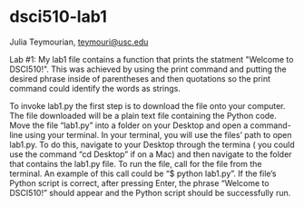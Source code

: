 # dsci510-lab1

Julia Teymourian, teymouri@usc.edu 

Lab #1: 
My lab1 file contains a function that prints the statment "Welcome to DSCI510!". This was achieved by using the print command and putting the desired phrase inside of parentheses and then quotations so the print command could identify the words as strings. 

To invoke lab1.py the first step is to download the file onto your computer. The file downloaded will be a plain text file containing the Python code. Move the file “lab1.py” into a folder on your Desktop and open a command-line using your terminal. In your terminal, you will use the files’ path to open lab1.py. To do this, navigate to your Desktop through the termina ( you could use the command “cd Desktop” if on a Mac) and then navigate to the folder that contains the lab1.py file. To run the file, call for the file from the terminal. An example of this call could be “$ python lab1.py”. If the file’s Python script is correct, after pressing Enter, the phrase “Welcome to DSCI510!” should appear and the Python script should be successfully run. 
